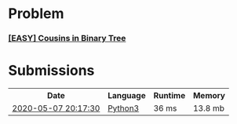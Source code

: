 <h1>Problem</h1>
<h3><a href="https://leetcode.com/problems/cousins-in-binary-tree/description/">[EASY] Cousins in Binary Tree</a></h3>

<h1>Submissions</h1>
<table>
<tr>
<th>Date</th> <th>Language</th> <th>Runtime</th> <th>Memory</th>
</tr>
<tr>
<td> <a href="https://leetcode.com/submissions/detail/335853715/"> 2020-05-07 20:17:30 </a> </td>
<td> <a href="./1035.%20Cousins%20in%20Binary%20Tree.py"> Python3 </a> </td>
<td> 36 ms </td>
<td> 13.8 mb </td>
</tr>
</table>
